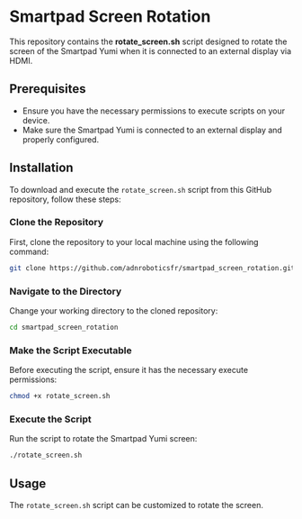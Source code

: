 # Smartpad Screen Rotation

This repository contains the **rotate_screen.sh** script designed to rotate the screen of the Smartpad Yumi when it is connected to an external display via HDMI.

## Prerequisites

- Ensure you have the necessary permissions to execute scripts on your device.
- Make sure the Smartpad Yumi is connected to an external display and properly configured.

## Installation

To download and execute the `rotate_screen.sh` script from this GitHub repository, follow these steps:

### Clone the Repository

First, clone the repository to your local machine using the following command:

```bash
git clone https://github.com/adnroboticsfr/smartpad_screen_rotation.git
```

### Navigate to the Directory

Change your working directory to the cloned repository:

```bash
cd smartpad_screen_rotation
```

### Make the Script Executable

Before executing the script, ensure it has the necessary execute permissions:

```bash
chmod +x rotate_screen.sh
```

### Execute the Script

Run the script to rotate the Smartpad Yumi screen:

```bash
./rotate_screen.sh
```

## Usage

The `rotate_screen.sh` script can be customized to rotate the screen.



